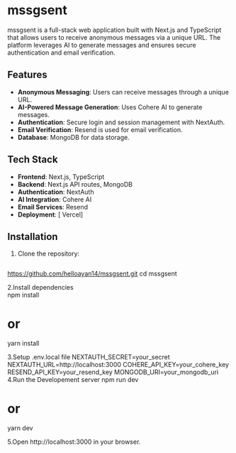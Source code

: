 # mssgsent

mssgsent is a full-stack web application built with Next.js and TypeScript that allows users to receive anonymous messages via a unique URL. The platform leverages AI to generate messages and ensures secure authentication and email verification.

## Features

- **Anonymous Messaging**: Users can receive messages through a unique URL.
- **AI-Powered Message Generation**: Uses Cohere AI to generate messages.
- **Authentication**: Secure login and session management with NextAuth.
- **Email Verification**: Resend is used for email verification.
- **Database**: MongoDB for data storage.

## Tech Stack

- **Frontend**: Next.js, TypeScript
- **Backend**: Next.js API routes, MongoDB
- **Authentication**: NextAuth
- **AI Integration**: Cohere AI
- **Email Services**: Resend
- **Deployment**: [ Vercel]

## Installation

1. Clone the repository:

   ```sh
  https://github.com/helloayan14/mssgsent.git
cd mssgsent     
   
2.Install dependencies   
npm install
# or
yarn install

3.Setup .env.local file
NEXTAUTH_SECRET=your_secret
NEXTAUTH_URL=http://localhost:3000
COHERE_API_KEY=your_cohere_key
RESEND_API_KEY=your_resend_key
MONGODB_URI=your_mongodb_uri
4.Run the Developement server
npm run dev
# or
yarn dev

5.Open http://localhost:3000 in your browser.


